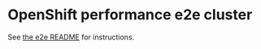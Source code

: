 # OpenShift performance e2e cluster

See [the e2e README](../test-deploy/README.md) for instructions.
